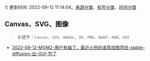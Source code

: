 :alarm_clock: 更新时间: 2022-09-12 11:14:04。[来源分类](../README.md)、[标签分类](../TAGS.md)、[时间分类](../TIMELINE.md)

## Canvas、SVG、图像


> 关键字：`Canvas`、`SVG`、`WebGL`、`3D`、`PNG`、`WebP`、`RGB`、`GUI`



- [2022-09-12-M1/M2-用户有福了，最近火热的语意成图项目-stable-diffusion-出-GUI-包了](https://www.v2ex.com/t/879454) 